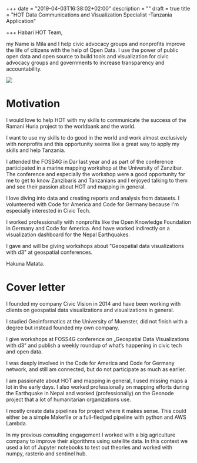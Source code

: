 +++
date = "2019-04-03T16:38:02+02:00"
description = ""
draft = true
title = "HOT Data Communications and Visualization Specialist -Tanzania Application"

+++
Habari HOT Team,

my Name is Mila and I help civic advocacy groups and nonprofits improve the life of citizens with the help of Open Data. I use the power of public open data and open source to build tools and visualization for civic advocacy groups and governments to increase transparency and accountability.

![](https://res.cloudinary.com/civicvision/image/upload/ar_1:1,c_fill,w_300,g_faces,r_max/q_auto,f_auto/v1554302066/milafrerichs.com/IMG_4709.jpg)

# Motivation

I would love to help HOT with my skills to communicate the success of the Ramani Huria project to the worldbank and the world.

I want to use my skills to do good in the world and work almost exclusively with nonprofits and this opportunity seems like a great way to apply my skills and help Tanzania.

I attended the FOSS4G in Dar last year and as part of the conference participated in a marine mapping workshop at the University of Zanzibar. The conference and especially the workshop were a good opportunity for me to get to know Zanzibaris and Tanzanians and I enjoyed talking to them and see their passion about HOT and mapping in general. 

I love diving into data and creating reports and analysis from datasets. I volunteered with Code for America and Code for Germany because I'm especially interested in Civic Tech.

 I worked professionally with nonprofits like the Open Knowledge Foundation in Germany and Code for America. And have worked indirectly on a visualization dashboard for the Nepal Earthquakes. 

I gave and will be giving workshops about "Geospatial data visualizations with d3" at geospatial conferences.

Hakuna Matata.

# Cover letter

I founded my company Civic Vision in 2014 and have been working with clients on geospatial data visualizations and visualizations in general.

I studied Geoinformatics at the University of Muenster, did not finish with a degree but instead founded my own company.

I give workshops at FOSS4G conference on „Geospatial Data Visualizations with d3“ and publish a weekly roundup of what‘s happening in civic tech and open data.

I was deeply involved in the Code for America and Code for Germany network, and still am connected, but do not participate as much as earlier.

I am passionate about HOT and mapping in general, I used missing maps a lot in the early days. I also worked professionally on mapping efforts during the Earthquake in Nepal and worked (professionally) on the Geonode project that a lot of humanitarian organizations use.

I mostly create data pipelines for project where it makes sense. This could either be a simple Makefile or a full-fledged pipeline with python and AWS Lambda.

In my previous consulting engagement I worked with a big agriculture company to improve their algorithms using satellite data. In this context we used a lot of Jupyter notebooks to test out theories and worked with numpy, rasterio and sentinel hub.